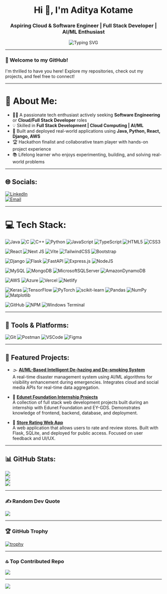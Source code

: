 <!-- Profile README -->

<h1 align="center">Hi 👋, I'm Aditya Kotame</h1>
<h3 align="center">Aspiring Cloud & Software Engineer | Full Stack Developer | AI/ML Enthusiast</h3>

<p align="center">
  <img src="https://readme-typing-svg.demolab.com?font=Fira+Code&duration=4000&pause=1000&center=true&vCenter=true&width=600&lines=Cloud+%7C+Full+Stack+%7C+AI%2FML+Developer;Open+to+Software+Engineering+Opportunities;Let's+Build+Something+Great+Together" alt="Typing SVG" />
</p>

---

### 👋 Welcome to my GitHub!

I'm thrilled to have you here! Explore my repositories, check out my projects, and feel free to connect!

---

# 💫 About Me:
- 👨‍💻 A passionate tech enthusiast actively seeking **Software Engineering** or **Cloud/Full Stack Developer** roles  
- 💡 Skilled in **Full Stack Development | Cloud Computing | AI/ML**  
- 🚀 Built and deployed real-world applications using **Java, Python, React, Django, AWS**  
- 🏆 Hackathon finalist and collaborative team player with hands-on project experience  
- 📚 Lifelong learner who enjoys experimenting, building, and solving real-world problems  

---

## 🌐 Socials:
[![LinkedIn](https://img.shields.io/badge/LinkedIn-%230077B5.svg?logo=linkedin&logoColor=white)](https://linkedin.com/in/aditya-kotame)  
[![Email](https://img.shields.io/badge/Email-D14836?logo=gmail&logoColor=white)](mailto:adityakotame17@gmail.com)

---

# 💻 Tech Stack:
![Java](https://img.shields.io/badge/Java-%23ED8B00.svg?style=for-the-badge&logo=openjdk&logoColor=white)
![C](https://img.shields.io/badge/c-%2300599C.svg?style=for-the-badge&logo=c&logoColor=white)
![C++](https://img.shields.io/badge/c++-%2300599C.svg?style=for-the-badge&logo=c%2B%2B&logoColor=white)
![Python](https://img.shields.io/badge/python-3670A0?style=for-the-badge&logo=python&logoColor=ffdd54)
![JavaScript](https://img.shields.io/badge/javascript-%23323330.svg?style=for-the-badge&logo=javascript&logoColor=%23F7DF1E)
![TypeScript](https://img.shields.io/badge/typescript-%23007ACC.svg?style=for-the-badge&logo=typescript&logoColor=white)
![HTML5](https://img.shields.io/badge/html5-%23E34F26.svg?style=for-the-badge&logo=html5&logoColor=white)
![CSS3](https://img.shields.io/badge/css3-%231572B6.svg?style=for-the-badge&logo=css3&logoColor=white)

![React](https://img.shields.io/badge/react-%2320232a.svg?style=for-the-badge&logo=react&logoColor=%2361DAFB)
![Next JS](https://img.shields.io/badge/Next-black?style=for-the-badge&logo=next.js&logoColor=white)
![Vite](https://img.shields.io/badge/vite-%23646CFF.svg?style=for-the-badge&logo=vite&logoColor=white)
![TailwindCSS](https://img.shields.io/badge/tailwindcss-%2338B2AC.svg?style=for-the-badge&logo=tailwind-css&logoColor=white)
![Bootstrap](https://img.shields.io/badge/bootstrap-%238511FA.svg?style=for-the-badge&logo=bootstrap&logoColor=white)

![Django](https://img.shields.io/badge/django-%23092E20.svg?style=for-the-badge&logo=django&logoColor=white)
![Flask](https://img.shields.io/badge/flask-%23000.svg?style=for-the-badge&logo=flask&logoColor=white)
![FastAPI](https://img.shields.io/badge/FastAPI-005571?style=for-the-badge&logo=fastapi)
![Express.js](https://img.shields.io/badge/express.js-%23404d59.svg?style=for-the-badge&logo=express&logoColor=%2361DAFB)
![NodeJS](https://img.shields.io/badge/node.js-6DA55F?style=for-the-badge&logo=node.js&logoColor=white)

![MySQL](https://img.shields.io/badge/mysql-4479A1.svg?style=for-the-badge&logo=mysql&logoColor=white)
![MongoDB](https://img.shields.io/badge/MongoDB-%234ea94b.svg?style=for-the-badge&logo=mongodb&logoColor=white)
![MicrosoftSQLServer](https://img.shields.io/badge/Microsoft%20SQL%20Server-CC2927?style=for-the-badge&logo=microsoft%20sql%20server&logoColor=white)
![AmazonDynamoDB](https://img.shields.io/badge/Amazon%20DynamoDB-4053D6?style=for-the-badge&logo=Amazon%20DynamoDB&logoColor=white)

![AWS](https://img.shields.io/badge/AWS-%23FF9900.svg?style=for-the-badge&logo=amazon-aws&logoColor=white)
![Azure](https://img.shields.io/badge/azure-%230072C6.svg?style=for-the-badge&logo=microsoftazure&logoColor=white)
![Vercel](https://img.shields.io/badge/vercel-%23000000.svg?style=for-the-badge&logo=vercel&logoColor=white)
![Netlify](https://img.shields.io/badge/netlify-%23000000.svg?style=for-the-badge&logo=netlify&logoColor=#00C7B7)

![Keras](https://img.shields.io/badge/Keras-%23D00000.svg?style=for-the-badge&logo=Keras&logoColor=white)
![TensorFlow](https://img.shields.io/badge/TensorFlow-%23FF6F00.svg?style=for-the-badge&logo=TensorFlow&logoColor=white)
![PyTorch](https://img.shields.io/badge/PyTorch-%23EE4C2C.svg?style=for-the-badge&logo=PyTorch&logoColor=white)
![scikit-learn](https://img.shields.io/badge/scikit--learn-%23F7931E.svg?style=for-the-badge&logo=scikit-learn&logoColor=white)
![Pandas](https://img.shields.io/badge/pandas-%23150458.svg?style=for-the-badge&logo=pandas&logoColor=white)
![NumPy](https://img.shields.io/badge/numpy-%23013243.svg?style=for-the-badge&logo=numpy&logoColor=white)
![Matplotlib](https://img.shields.io/badge/Matplotlib-%23ffffff.svg?style=for-the-badge&logo=Matplotlib&logoColor=black)

![GitHub](https://img.shields.io/badge/github-%23121011.svg?style=for-the-badge&logo=github&logoColor=white)
![NPM](https://img.shields.io/badge/NPM-%23CB3837.svg?style=for-the-badge&logo=npm&logoColor=white)
![Windows Terminal](https://img.shields.io/badge/Windows%20Terminal-%234D4D4D.svg?style=for-the-badge&logo=windows-terminal&logoColor=white)

---

## 🧰 Tools & Platforms:
![Git](https://img.shields.io/badge/Git-F05032?style=for-the-badge&logo=git&logoColor=white)
![Postman](https://img.shields.io/badge/Postman-FF6C37?style=for-the-badge&logo=postman&logoColor=white)
![VSCode](https://img.shields.io/badge/VS%20Code-007ACC?style=for-the-badge&logo=visual-studio-code&logoColor=white)
![Figma](https://img.shields.io/badge/Figma-F24E1E?style=for-the-badge&logo=figma&logoColor=white)

---

## 📌 Featured Projects:

- 🌫️ [**AI/ML-Based Intelligent De-hazing and De-smoking System**](https://github.com/Aditya-Kotame02/AI-ML-Based-Intelligent-De-hazing-And-De-smoking-System-)  
  A real-time disaster management system using AI/ML algorithms for visibility enhancement during emergencies. Integrates cloud and social media APIs for real-time data aggregation.

- 💼 [**Edunet Foundation Internship Projects**](https://github.com/Aditya-Kotame02/EdunetFoundation-Internship)  
  A collection of full stack web development projects built during an internship with Edunet Foundation and EY-GDS. Demonstrates knowledge of frontend, backend, database, and deployment.

- 🛒 [**Store Rating Web App**](https://github.com/Aditya-Kotame02/Store_Rating_Web_App)  
  A web application that allows users to rate and review stores. Built with Flask, SQLite, and deployed for public access. Focused on user feedback and UI/UX.

---

## 📊 GitHub Stats:
![](https://github-readme-stats.vercel.app/api?username=Aditya-Kotame02&theme=dark&hide_border=false&include_all_commits=true&count_private=true)<br/>
![](https://nirzak-streak-stats.vercel.app/?user=Aditya-Kotame02&theme=dark&hide_border=false)<br/>
![](https://github-readme-stats.vercel.app/api/top-langs/?username=Aditya-Kotame02&theme=dark&hide_border=false&include_all_commits=true&count_private=true&layout=compact)

---

### ✍️ Random Dev Quote
![](https://quotes-github-readme.vercel.app/api?type=horizontal&theme=gruvbox)

---

### 🏆 GitHub Trophy
[![trophy](https://github-profile-trophy.vercel.app/?username=Aditya-Kotame02&theme=algolia&margin-w=15)](https://github.com/ryo-ma/github-profile-trophy)

---

### 🔝 Top Contributed Repo
![](https://github-contributor-stats.vercel.app/api?username=Aditya-Kotame02&limit=5&theme=dark&combine_all_yearly_contributions=true)

---

[![](https://visitcount.itsvg.in/api?id=Aditya-Kotame02&icon=0&color=0)](https://visitcount.itsvg.in)

<!-- Proudly created by Aditya Kotame | Enhanced with GPRM ( https://gprm.itsvg.in ) -->
